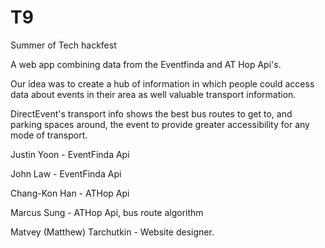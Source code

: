 # T9
Summer of Tech hackfest

A web app combining data from the Eventfinda and AT Hop Api's.

Our idea was to create a hub of information in which people could access data about events in their area as well valuable transport information.

DirectEvent's transport info shows the best bus routes to get to, and parking spaces around, the event to provide greater accessibility for any mode of transport.

Justin Yoon - EventFinda Api

John Law - EventFinda Api

Chang-Kon Han - ATHop Api

Marcus Sung - ATHop Api, bus route algorithm

Matvey (Matthew) Tarchutkin - Website designer.

